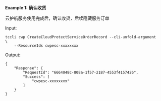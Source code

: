 **Example 1: 确认收货**

云护航服务使用完成后，确认收货，后续隐藏服务订单

Input: 

```
tccli cwp CreateCloudProtectServiceOrderRecord --cli-unfold-argument  \
    --ResourceIds cwpesc-xxxxxxxx
```

Output: 
```
{
    "Response": {
        "RequestId": "6664048c-808a-1f57-2187-4553f4157426",
        "Success": [
            "cwpesc-xxxxxxxx"
        ]
    }
}
```

